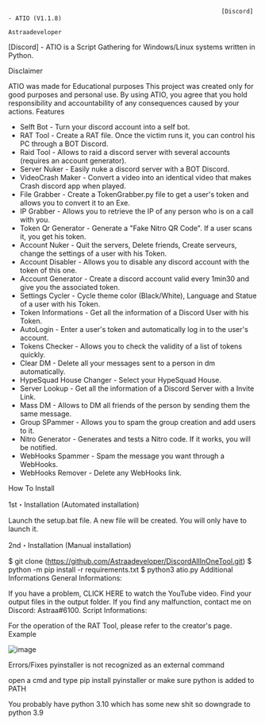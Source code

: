 

                                                                   
                                                                [Discord] - ATIO (V1.1.8)
                                                                     Astraadeveloper


 [Discord] - ATIO is a Script Gathering for Windows/Linux systems written in Python.


 Disclaimer


 ATIO was made for Educational purposes
 This project was created only for good purposes and personal use.
 By using ATIO, you agree that you hold responsibility and accountability of any consequences caused by your actions.
 Features
 - Selft Bot - Turn your discord account into a self bot.
 - RAT Tool - Create a RAT file. Once the victim runs it, you can control his PC through a BOT Discord.
 - Raid Tool - Allows to raid a discord server with several accounts (requires an account generator).
 - Server Nuker - Easily nuke a discord server with a BOT Discord.
 - VideoCrash Maker - Convert a video into an identical video that makes Crash discord app when played.
 - File Grabber - Create a TokenGrabber.py file to get a user's token and allows you to convert it to an Exe.
 - IP Grabber - Allows you to retrieve the IP of any person who is on a call with you.
 - Token Qr Generator - Generate a "Fake Nitro QR Code". If a user scans it, you get his token.
 - Account Nuker - Quit the servers, Delete friends, Create serveurs, change the settings of a user with his Token.
 - Account Disabler - Allows you to disable any discord account with the token of this one.
 - Account Generator - Create a discord account valid every 1min30 and give you the associated token.
 - Settings Cycler - Cycle theme color (Black/White), Language and Statue of a user with his Token.
 - Token Informations - Get all the information of a Discord User with his Token.
 - AutoLogin - Enter a user's token and automatically log in to the user's account.
 - Tokens Checker - Allows you to check the validity of a list of tokens quickly.
 - Clear DM - Delete all your messages sent to a person in dm automatically.
 - HypeSquad House Changer - Select your HypeSquad House.
 - Server Lookup - Get all the information of a Discord Server with a Invite Link.
 - Mass DM - Allows to DM all friends of the person by sending them the same message.
 - Group SPammer - Allows you to spam the group creation and add users to it.
 - Nitro Generator - Generates and tests a Nitro code. If it works, you will be notified.
 - WebHooks Spammer - Spam the message you want through a WebHooks.
 - WebHooks Remover - Delete any WebHooks link.



How To Install


1st・Installation (Automated installation)

Launch the setup.bat file. A new file will be created. You will only have to launch it.


2nd・Installation (Manual installation)

$ git clone (https://github.com/Astraadeveloper/DiscordAllInOneTool.git)
$ python -m pip install -r requirements.txt
$ python3 atio.py
Additional Informations
General Informations:
 


If you have a problem, CLICK HERE to watch the YouTube video.
Find your output files in the output folder.
If you find any malfunction, contact me on Discord: Astraa#6100.
Script Informations:



For the operation of the RAT Tool, please refer to the creator's page.
Example



![image](https://user-images.githubusercontent.com/125895759/220136462-f28dbf6c-eca5-45f1-8b28-cb7e134fe99a.png)





Errors/Fixes
pyinstaller is not recognized as an external command


open a cmd and type pip install pyinstaller or make sure python is added to PATH


You probably have python 3.10 which has some new shit so downgrade to python 3.9
